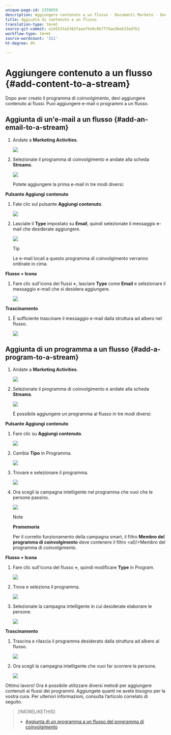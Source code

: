 ```yaml
---
unique-page-id: 2359659
description: Aggiungere contenuto a un flusso - Documenti Marketo - Documentazione prodotto
title: Aggiunta di contenuto a un flusso
translation-type: tm+mt
source-git-commit: e149133a5383faaef5e9c9b7775ae36e633ed7b1
workflow-type: tm+mt
source-wordcount: '311'
ht-degree: 0%

---
```



# Aggiungere contenuto a un flusso {#add-content-to-a-stream}

Dopo aver creato il programma di coinvolgimento, devi aggiungere contenuto ai flussi. Puoi aggiungere e-mail o programmi a un flusso.

## Aggiunta di un&#39;e-mail a un flusso {#add-an-email-to-a-stream}

1. Andate a **Marketing Activities**.

   ![](assets/login-marketing-activities-1.png)

1. Selezionate il programma di coinvolgimento e andate alla scheda **Streams**.

   ![](assets/streamstab.jpg)

   Potete aggiungere la prima e-mail in tre modi diversi:

**Pulsante Aggiungi contenuto**

1. Fate clic sul pulsante **Aggiungi contenuto**.

   ![](assets/addcontentbutton.jpg)

1. Lasciate il **Type** impostato su **Email**, quindi selezionate il messaggio e-mail che desiderate aggiungere.

   ![](assets/image2014-9-15-15-3a44-3a58.png)

   >[!TIP]
   >
   >Le e-mail locali a questo programma di coinvolgimento verranno ordinate in cima.

**Flusso + Icona**

1. Fare clic sull&#39;icona dei flussi **+**, lasciare **Type** come **Email** e selezionare il messaggio e-mail che si desidera aggiungere.

   ![](assets/image2014-9-15-15-3a45-3a25.png)

**Trascinamento**

1. È sufficiente trascinare il messaggio e-mail dalla struttura ad albero nel flusso.

   ![](assets/dragstreamcontent.jpg)

## Aggiunta di un programma a un flusso {#add-a-program-to-a-stream}

1. Andate a **Marketing Activities**.

   ![](assets/login-marketing-activities-1.png)

1. Selezionate il programma di coinvolgimento e andate alla scheda **Streams**.

   ![](assets/streamstab.jpg)

   È possibile aggiungere un programma al flusso in tre modi diversi:

**Pulsante Aggiungi contenuto**

1. Fare clic su **Aggiungi contenuto**.

   ![](assets/image2014-9-15-15-3a45-3a51.png)

1. Cambia **Tipo** in Programma.

   ![](assets/image2014-9-15-15-3a46-3a0.png)

1. Trovare e selezionare il programma.

   ![](assets/image2014-9-15-15-3a46-3a11.png)

1. Ora scegli la campagna intelligente nel programma che vuoi che le persone passino.

   ![](assets/image2014-9-15-15-3a46-3a17.png)

   >[!NOTE]
   >
   >**Promemoria**
   >
   >
   >Per il corretto funzionamento della campagna smart, il filtro **Membro del programma di coinvolgimento** deve contenere il filtro &lt;a0/>Membro del programma di coinvolgimento.

**Flusso + Icona**

1. Fare clic sull&#39;icona del flusso **+**, quindi modificare **Type** in Program.

   ![](assets/image2014-9-15-15-3a46-3a43.png)

1. Trova e seleziona il programma.

   ![](assets/image2014-9-15-15-3a46-3a49.png)

1. Selezionate la campagna intelligente in cui desiderate elaborare le persone.

   ![](assets/image2014-9-15-15-3a46-3a54.png)

**Trascinamento**

1. Trascina e rilascia il programma desiderato dalla struttura ad albero al flusso.

   ![](assets/streamcadence.jpg)

1. Ora scegli la campagna intelligente che vuoi far scorrere le persone.

   ![](assets/image2014-9-15-15-3a47-3a8.png)

Ottimo lavoro! Ora è possibile utilizzare diversi metodi per aggiungere contenuti ai flussi dei programmi. Aggiungete quanti ne avete bisogno per la vostra cura. Per ulteriori informazioni, consulta l’articolo correlato di seguito.

>[!MORELIKETHIS]
>
>* [Aggiunta di un programma a un flusso del programma di coinvolgimento](adding-a-program-to-an-engagement-program-stream.md)

>



